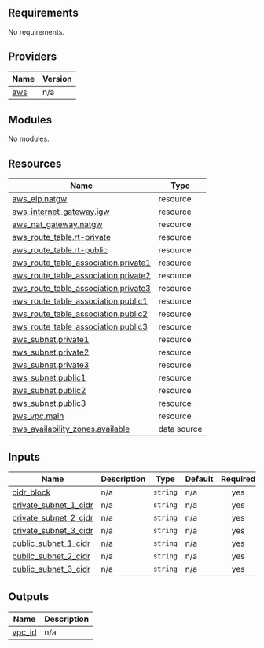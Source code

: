 <!-- markdownlint-configure-file {
  "MD033": false,
  "MD041": false
} -->

<!-- BEGIN_TF_DOCS -->
<!-- Content between BEGIN_TF_DOCS and END_TF_DOCS is generated by terraform-docs. -->
<!-- Run `terraform-docs .` in the base repository directory to regenerate. -->

## Requirements

No requirements.

## Providers

| Name                                             | Version |
| ------------------------------------------------ | ------- |
| <a name="provider_aws"></a> [aws](#provider_aws) | n/a     |

## Modules

No modules.

## Resources

| Name                                                                                                                                        | Type        |
| ------------------------------------------------------------------------------------------------------------------------------------------- | ----------- |
| [aws_eip.natgw](https://registry.terraform.io/providers/hashicorp/aws/latest/docs/resources/eip)                                            | resource    |
| [aws_internet_gateway.igw](https://registry.terraform.io/providers/hashicorp/aws/latest/docs/resources/internet_gateway)                    | resource    |
| [aws_nat_gateway.natgw](https://registry.terraform.io/providers/hashicorp/aws/latest/docs/resources/nat_gateway)                            | resource    |
| [aws_route_table.rt-private](https://registry.terraform.io/providers/hashicorp/aws/latest/docs/resources/route_table)                       | resource    |
| [aws_route_table.rt-public](https://registry.terraform.io/providers/hashicorp/aws/latest/docs/resources/route_table)                        | resource    |
| [aws_route_table_association.private1](https://registry.terraform.io/providers/hashicorp/aws/latest/docs/resources/route_table_association) | resource    |
| [aws_route_table_association.private2](https://registry.terraform.io/providers/hashicorp/aws/latest/docs/resources/route_table_association) | resource    |
| [aws_route_table_association.private3](https://registry.terraform.io/providers/hashicorp/aws/latest/docs/resources/route_table_association) | resource    |
| [aws_route_table_association.public1](https://registry.terraform.io/providers/hashicorp/aws/latest/docs/resources/route_table_association)  | resource    |
| [aws_route_table_association.public2](https://registry.terraform.io/providers/hashicorp/aws/latest/docs/resources/route_table_association)  | resource    |
| [aws_route_table_association.public3](https://registry.terraform.io/providers/hashicorp/aws/latest/docs/resources/route_table_association)  | resource    |
| [aws_subnet.private1](https://registry.terraform.io/providers/hashicorp/aws/latest/docs/resources/subnet)                                   | resource    |
| [aws_subnet.private2](https://registry.terraform.io/providers/hashicorp/aws/latest/docs/resources/subnet)                                   | resource    |
| [aws_subnet.private3](https://registry.terraform.io/providers/hashicorp/aws/latest/docs/resources/subnet)                                   | resource    |
| [aws_subnet.public1](https://registry.terraform.io/providers/hashicorp/aws/latest/docs/resources/subnet)                                    | resource    |
| [aws_subnet.public2](https://registry.terraform.io/providers/hashicorp/aws/latest/docs/resources/subnet)                                    | resource    |
| [aws_subnet.public3](https://registry.terraform.io/providers/hashicorp/aws/latest/docs/resources/subnet)                                    | resource    |
| [aws_vpc.main](https://registry.terraform.io/providers/hashicorp/aws/latest/docs/resources/vpc)                                             | resource    |
| [aws_availability_zones.available](https://registry.terraform.io/providers/hashicorp/aws/latest/docs/data-sources/availability_zones)       | data source |

## Inputs

| Name                                                                                             | Description | Type     | Default | Required |
| ------------------------------------------------------------------------------------------------ | ----------- | -------- | ------- | :------: |
| <a name="input_cidr_block"></a> [cidr_block](#input_cidr_block)                                  | n/a         | `string` | n/a     |   yes    |
| <a name="input_private_subnet_1_cidr"></a> [private_subnet_1_cidr](#input_private_subnet_1_cidr) | n/a         | `string` | n/a     |   yes    |
| <a name="input_private_subnet_2_cidr"></a> [private_subnet_2_cidr](#input_private_subnet_2_cidr) | n/a         | `string` | n/a     |   yes    |
| <a name="input_private_subnet_3_cidr"></a> [private_subnet_3_cidr](#input_private_subnet_3_cidr) | n/a         | `string` | n/a     |   yes    |
| <a name="input_public_subnet_1_cidr"></a> [public_subnet_1_cidr](#input_public_subnet_1_cidr)    | n/a         | `string` | n/a     |   yes    |
| <a name="input_public_subnet_2_cidr"></a> [public_subnet_2_cidr](#input_public_subnet_2_cidr)    | n/a         | `string` | n/a     |   yes    |
| <a name="input_public_subnet_3_cidr"></a> [public_subnet_3_cidr](#input_public_subnet_3_cidr)    | n/a         | `string` | n/a     |   yes    |

## Outputs

| Name                                                  | Description |
| ----------------------------------------------------- | ----------- |
| <a name="output_vpc_id"></a> [vpc_id](#output_vpc_id) | n/a         |

<!-- END_TF_DOCS -->

